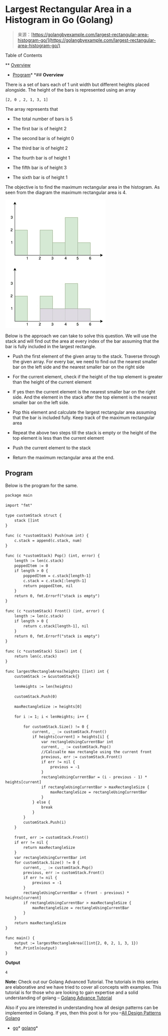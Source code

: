<!--yml
category: 未分类
date: 2024-10-13 06:46:54
-->

# Largest Rectangular Area in a Histogram in Go (Golang)

> 来源：[https://golangbyexample.com/largest-rectangular-area-histogram-go/](https://golangbyexample.com/largest-rectangular-area-histogram-go/)

Table of Contents

 **   [Overview](#Overview "Overview")
*   [Program](#Program "Program")*  *## **Overview**

There is a set of bars each of 1 unit width but different heights placed alongside. The height of the bars is represented using an array

```
[2, 0 , 2, 1, 3, 1]
```

The array represents that

*   The total number of bars is 5

*   The first bar is of height 2

*   The second bar is of height 0

*   The third bar is of height 2

*   The fourth bar is of height 1

*   The fifth bar is of height 3

*   The sixth bar is of height 1

The objective is to find the maximum rectangular area in the histogram. As seen from the diagram the maximum rectangular area is 4.

![](img/4ccccd1ceb90e3a1ef0bbed77118cc2a.png)

Below is the approach we can take to solve this question. We will use the stack and will find out the area at every index of the bar assuming that the bar is fully included in the largest rectangle.

*   Push the first element of the given array to the stack. Traverse through the given array. For every bar, we need to find out the nearest smaller bar on the left side and the nearest smaller bar on the right side

*   For the current element, check if the height of the top element is greater than the height of the current element

*   If yes then the current element is the nearest smaller bar on the right side. And the element in the stack after the top element is the nearest smaller bar on the left side.

*   Pop this element and calculate the largest rectangular area assuming that the bar is included fully. Keep track of the maximum rectangular area

*   Repeat the above two steps till the stack is empty or the height of the top element is less than the current element

*   Push the current element to the stack

*   Return the maximum rectangular area at the end.

## **Program**

Below is the program for the same.

```
package main

import "fmt"

type customStack struct {
	stack []int
}

func (c *customStack) Push(num int) {
	c.stack = append(c.stack, num)
}

func (c *customStack) Pop() (int, error) {
	length := len(c.stack)
	poppedItem := 0
	if length > 0 {
		poppedItem = c.stack[length-1]
		c.stack = c.stack[:length-1]
		return poppedItem, nil
	}
	return 0, fmt.Errorf("stack is empty")
}

func (c *customStack) Front() (int, error) {
	length := len(c.stack)
	if length > 0 {
		return c.stack[length-1], nil
	}
	return 0, fmt.Errorf("stack is empty")
}

func (c *customStack) Size() int {
	return len(c.stack)
}

func largestRectangleArea(heights []int) int {
	customStack := &customStack{}

	lenHeights := len(heights)

	customStack.Push(0)

	maxRectangleSize := heights[0]

	for i := 1; i < lenHeights; i++ {

		for customStack.Size() != 0 {
			current, _ := customStack.Front()
			if heights[current] > heights[i] {
				var rectangleUsingCurrentBar int
				current, _ := customStack.Pop()
				//Calcualte max rectangle using the current front
				previous, err := customStack.Front()
				if err != nil {
					previous = -1
				}
				rectangleUsingCurrentBar = (i - previous - 1) * heights[current]
				if rectangleUsingCurrentBar > maxRectangleSize {
					maxRectangleSize = rectangleUsingCurrentBar
				}
			} else {
				break
			}
		}
		customStack.Push(i)
	}

	front, err := customStack.Front()
	if err != nil {
		return maxRectangleSize
	}
	var rectangleUsingCurrentBar int
	for customStack.Size() != 0 {
		current, _ := customStack.Pop()
		previous, err := customStack.Front()
		if err != nil {
			previous = -1
		}
		rectangleUsingCurrentBar = (front - previous) * heights[current]
		if rectangleUsingCurrentBar > maxRectangleSize {
			maxRectangleSize = rectangleUsingCurrentBar
		}
	}
	return maxRectangleSize
}

func main() {
	output := largestRectangleArea([]int{2, 0, 2, 1, 3, 1})
	fmt.Println(output)
} 
```

**Output**

```
4
```

**Note:** Check out our Golang Advanced Tutorial. The tutorials in this series are elaborative and we have tried to cover all concepts with examples. This tutorial is for those who are looking to gain expertise and a solid understanding of golang – [Golang Advance Tutorial](https://golangbyexample.com/golang-comprehensive-tutorial/)

Also if you are interested in understanding how all design patterns can be implemented in Golang. If yes, then this post is for you –[All Design Patterns Golang](https://golangbyexample.com/all-design-patterns-golang/)

*   [go](https://golangbyexample.com/tag/go/)*   [golang](https://golangbyexample.com/tag/golang/)*